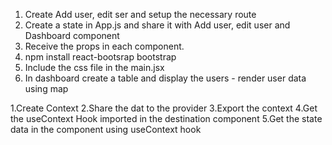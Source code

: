 1.  Create Add user, edit ser and setup the necessary route
2. Create a state in App.js and share it with Add user, edit user and Dashboard component
3. Receive the props in each component.
4. npm install react-bootsrap bootstrap
5. Include the css file in the main.jsx
6. In dashboard create a table and display the users - render user data using map



1.Create Context
2.Share the dat to the provider
3.Export the context
4.Get the useContext Hook imported in the destination component
5.Get the state data in the component using useContext hook